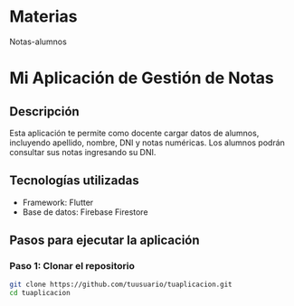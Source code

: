 # Materias
Notas-alumnos
# Mi Aplicación de Gestión de Notas

## Descripción
Esta aplicación te permite como docente cargar datos de alumnos, incluyendo apellido, nombre, DNI y notas numéricas. Los alumnos podrán consultar sus notas ingresando su DNI.

## Tecnologías utilizadas
- Framework: Flutter
- Base de datos: Firebase Firestore

## Pasos para ejecutar la aplicación

### Paso 1: Clonar el repositorio
```bash
git clone https://github.com/tuusuario/tuaplicacion.git
cd tuaplicacion
